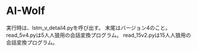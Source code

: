 # AI-Wolf

実行時は、lstm_v_detail4.pyを呼び出す。
末尾はバージョン4のこと。
read_5v4.pyは5人人狼用の会話変換プログラム。
read_15v2.pyは15人人狼用の会話変換プログラム。


